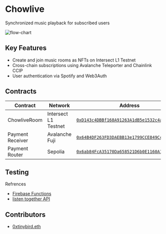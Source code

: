 # Chowlive

Synchronized music playback for subscribed users

![flow-chart](<../client/public/Screenshot 2024-09-19 at 19.30.19.png>)

## Key Features

- Create and join music rooms as NFTs on Intersect L1 Testnet
- Cross-chain subscriptions using Avalanche Teleporter and Chainlink CCIP
- User authentication via Spotify and Web3Auth

## Contracts

| Contract         | Network              | Address                                                                                                                                        |
| ---------------- | -------------------- | ---------------------------------------------------------------------------------------------------------------------------------------------- |
| ChowliveRoom     | Intersect L1 Testnet | [`0xD143c4DBBf168A91263A1dB5e1532c4a1a853Cc5`](https://subnets-test.avax.network/intersect/address/0xD143c4DBBf168A91263A1dB5e1532c4a1a853Cc5) |
| Payment Receiver | Avalanche Fuji       | [`0x64B4DF263FD3DAEBB13e1799CCE849Cc209aBC61`](https://subnets-test.avax.network/c-chain/address/0x64B4DF263FD3DAEBB13e1799CCE849Cc209aBC61)   |
| Payment Router   | Sepolia              | [`0x6ab84FcA35170Da658521D6b0E1160A1A33E0386`](https://sepolia.etherscan.io/address/0x6ab84FcA35170Da658521D6b0E1160A1A33E0386)                |

## Testing

Refrences

- [Firebase Functions]()
- [listen together API]()

## Contributors

- [0xtinybird.eth]()
